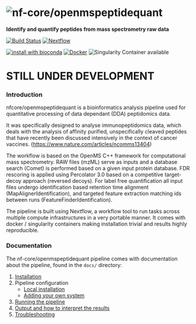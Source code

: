 # ![nf-core/openmspeptidequant](https://raw.githubusercontent.com/nf-core/openmspeptidequant/master/docs/images/openmspeptidequant_logo.png)
**Identify and quantify peptides from mass spectrometry raw data**

[![Build Status](https://travis-ci.org/nf-core/openmspeptidequant.svg?branch=master)](https://travis-ci.org/nf-core/openmspeptidequant)
[![Nextflow](https://img.shields.io/badge/nextflow-%E2%89%A50.32.0-brightgreen.svg)](https://www.nextflow.io/)

[![install with bioconda](https://img.shields.io/badge/install%20with-bioconda-brightgreen.svg)](http://bioconda.github.io/)
[![Docker](https://img.shields.io/docker/automated/nfcore/openmspeptidequant.svg)](https://hub.docker.com/r/nfcore/openmspeptidequant)
![Singularity Container available](
https://img.shields.io/badge/singularity-available-7E4C74.svg)

# STILL UNDER DEVELOPMENT

### Introduction
nfcore/openmspeptidequant is a bioinformatics analysis pipeline used for quantitative processing of data dependant (DDA) peptidomics data.

It was specifically designed to analyse immunopeptidomics data, which deals with the analysis of affinity purified, unspecifically cleaved peptides that have recently been discussed intensively in the context of cancer vaccines. (https://www.nature.com/articles/ncomms13404)

The workflow is based on the OpenMS C++ framework for computational mass spectrometry. RAW files (mzML) serve as inputs and a database search (Comet) is performed based on a given input protein database. FDR rescoring is applied using Percolator 3.0 based on a competitive target-decoy approach (reversed decoys). For label free quantification all input files undergo identification based retention time alignment (MapAlignerIdentification), and targeted feature extraction matching ids between runs (FeatureFinderIdentification).

The pipeline is built using Nextflow, a workflow tool to run tasks across multiple compute infrastructures in a very portable manner. It comes with docker / singularity containers making installation trivial and results highly reproducible.



### Documentation
The nf-core/openmspeptidequant pipeline comes with documentation about the pipeline, found in the `docs/` directory:

1. [Installation](docs/installation.md)
2. Pipeline configuration
    * [Local installation](docs/configuration/local.md)
    * [Adding your own system](docs/configuration/adding_your_own.md)
3. [Running the pipeline](docs/usage.md)
4. [Output and how to interpret the results](docs/output.md)
5. [Troubleshooting](docs/troubleshooting.md)
